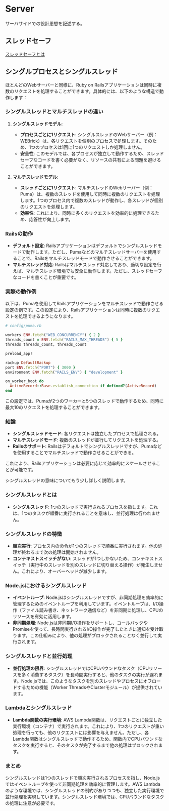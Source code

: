 # Server

サーバサイドでの設計思想を記述する。

## スレッドセーフ

[スレッドセーフとは](https://www.divx.co.jp/media/techblog-220627)

## シングルプロセスとシングルスレッド

ほとんどのWebサーバーと同様に、Ruby on Railsアプリケーションは同時に複数のリクエストを処理することができます。具体的には、以下のような構造で動作します：

### シングルスレッドとマルチスレッドの違い

1. **シングルスレッドモデル**:
   - **プロセスごとに1リクエスト**: シングルスレッドのWebサーバー（例：WEBrick）は、各リクエストを個別のプロセスで処理します。そのため、1つのプロセスは1回に1つのリクエストしか処理しません。
   - **安全性**: このモデルでは、各プロセスが独立して動作するため、スレッドセーフなコードを書く必要がなく、リソースの共有による問題を避けることができます。

2. **マルチスレッドモデル**:
   - **スレッドごとに1リクエスト**: マルチスレッドのWebサーバー（例：Puma）は、複数のスレッドを使用して同時に複数のリクエストを処理します。1つのプロセス内で複数のスレッドが動作し、各スレッドが個別のリクエストを処理します。
   - **効率性**: これにより、同時に多くのリクエストを効率的に処理できるため、応答性が向上します。

### Railsの動作

- **デフォルト設定**: Railsアプリケーションはデフォルトでシングルスレッドモードで動作します。ただし、Pumaなどのマルチスレッドサーバーを使用することで、Railsをマルチスレッドモードで動作させることができます。
- **マルチスレッド対応**: Railsはマルチスレッド対応しており、適切な設定を行えば、マルチスレッド環境でも安全に動作します。ただし、スレッドセーフなコードを書くことが重要です。

### 実際の動作例

以下は、Pumaを使用してRailsアプリケーションをマルチスレッドで動作させる設定の例です。この設定により、Railsアプリケーションは同時に複数のリクエストを処理できるようになります。

```ruby
# config/puma.rb

workers ENV.fetch("WEB_CONCURRENCY") { 2 }
threads_count = ENV.fetch("RAILS_MAX_THREADS") { 5 }
threads threads_count, threads_count

preload_app!

rackup DefaultRackup
port ENV.fetch("PORT") { 3000 }
environment ENV.fetch("RAILS_ENV") { "development" }

on_worker_boot do
  ActiveRecord::Base.establish_connection if defined?(ActiveRecord)
end
```

この設定では、Pumaが2つのワーカーと5つのスレッドで動作するため、同時に最大10のリクエストを処理することができます。

### 結論

- **シングルスレッドモード**: 各リクエストは独立したプロセスで処理される。
- **マルチスレッドモード**: 複数のスレッドが並行してリクエストを処理する。
- **Railsのサポート**: Railsはデフォルトでシングルスレッドですが、Pumaなどを使用することでマルチスレッドで動作させることができる。

これにより、Railsアプリケーションは必要に応じて効率的にスケールさせることが可能です。


シングルスレッドの意味についてもう少し詳しく説明します。

### シングルスレッドとは
- **シングルスレッド**: 1つのスレッドで実行されるプロセスを指します。これは、1つのタスクが順番に実行されることを意味し、並行処理は行われません。

### シングルスレッドの特徴
- **順次実行**: プロセス内の命令が1つのスレッドで順番に実行されます。他の処理が終わるまで次の処理は開始されません。
- **コンテキストスイッチがない**: スレッドが1つしかないため、コンテキストスイッチ（実行中のスレッドを別のスレッドに切り替える操作）が発生しません。これにより、オーバーヘッドが減少します。

### Node.jsにおけるシングルスレッド
- **イベントループ**: Node.jsはシングルスレッドですが、非同期処理を効率的に管理するためのイベントループを利用しています。イベントループは、I/O操作（ファイル読み書き、ネットワーク通信など）を非同期に処理し、CPUのリソースを有効に活用します。
- **非同期処理**: Node.jsは非同期I/O操作をサポートし、コールバックやPromiseを使って、長時間実行されるI/O操作が完了したときに通知を受け取ります。この仕組みにより、他の処理がブロックされることなく並行して実行されます。

### シングルスレッドと並行処理
- **並行処理の限界**: シングルスレッドではCPUバウンドなタスク（CPUリソースを多く消費するタスク）を長時間実行すると、他のタスクの実行が遅れます。Node.jsでは、このようなタスクを別のスレッドやプロセスにオフロードするための機能（Worker ThreadsやClusterモジュール）が提供されています。

### Lambdaとシングルスレッド
- **Lambda関数の実行環境**: AWS Lambda関数は、リクエストごとに独立した実行環境（コンテナ）で実行されます。これにより、1つのリクエストが重い処理を行っても、他のリクエストには影響を与えません。ただし、各Lambda関数はシングルスレッドで動作するため、関数内でCPUバウンドなタスクを実行すると、そのタスクが完了するまで他の処理はブロックされます。

### まとめ
シングルスレッドは1つのスレッドで順次実行されるプロセスを指し、Node.jsではイベントループを使って非同期処理を効率的に管理します。AWS Lambdaのような環境では、シングルスレッドの制約がありつつも、独立した実行環境で並行処理を実現しています。シングルスレッド環境では、CPUバウンドなタスクの処理に注意が必要です。
